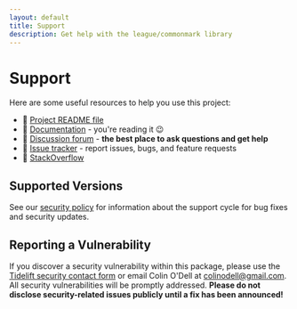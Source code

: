 ```yaml
---
layout: default
title: Support
description: Get help with the league/commonmark library
---
```


# Support

Here are some useful resources to help you use this project:

- 📰 [Project README file](https://github.com/thephpleague/commonmark/blob/main/README.md)
- 📔 [Documentation](https://commonmark.thephpleague.com/2.3/) - you're reading it 😉
- 💬 [Discussion forum](https://github.com/thephpleague/commonmark/discussions/categories/q-a) - **the best place to ask questions and get help**
- 🐛 [Issue tracker](https://github.com/thephpleague/commonmark/issues) - report issues, bugs, and feature requests
- 🥞 [StackOverflow](https://stackoverflow.com/search?q=php+commonmark)

## Supported Versions

See our [security policy](https://github.com/thephpleague/commonmark/blob/main/.github/SECURITY.md) for information about the support cycle for bug fixes and security updates.

## Reporting a Vulnerability

If you discover a security vulnerability within this package, please use the [Tidelift security contact form](https://tidelift.com/security) or email Colin O'Dell at <colinodell@gmail.com>. All security vulnerabilities will be promptly addressed. **Please do not disclose security-related issues publicly until a fix has been announced!**
